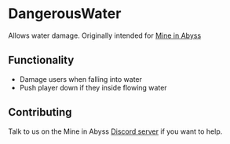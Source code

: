 # DangerousWater

Allows water damage. Originally intended for [Mine in Abyss](https://github.com/Derongan/MineInAbyss)

## Functionality

* Damage users when falling into water
* Push player down if they inside flowing water

## Contributing

Talk to us on the Mine in Abyss [Discord server](https://discord.gg/dBwZN5H) if you want to help.
